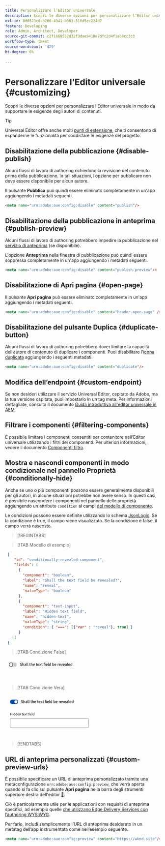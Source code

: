 ```yaml
---
title: Personalizzare l’Editor universale
description: Scopri le diverse opzioni per personalizzare l’Editor universale in modo da supportare le esigenze degli autori di contenuti.
exl-id: 8d6523c8-b266-4341-b301-316d5ec224d7
feature: Developing
role: Admin, Architect, Developer
source-git-commit: c2f1660552d32f3dae9418e7dfc2d4f1ab8cc3c3
workflow-type: tm+mt
source-wordcount: '429'
ht-degree: 6%

---
```



# Personalizzare l’Editor universale {#customizing}

Scopri le diverse opzioni per personalizzare l’Editor universale in modo da supportare le esigenze degli autori di contenuti.

>[!TIP]
>
>Universal Editor offre anche molti [punti di estensione,](/help/implementing/universal-editor/extending.md) che ti consentono di espanderne le funzionalità per soddisfare le esigenze del progetto.

## Disabilitazione della pubblicazione {#disable-publish}

Alcuni flussi di lavoro di authoring richiedono la revisione del contenuto prima della pubblicazione. In tali situazioni, l’opzione per pubblicare non deve essere disponibile per alcun autore.

Il pulsante **Pubblica** può quindi essere eliminato completamente in un&#39;app aggiungendo i metadati seguenti.

```html
<meta name="urn:adobe:aue:config:disable" content="publish"/>
```

## Disabilitazione della pubblicazione in anteprima {#publish-preview}

Alcuni flussi di lavoro di authoring potrebbero impedire la pubblicazione nel [servizio di anteprima](/help/sites-cloud/authoring/sites-console/previewing-content.md) (se disponibile).

L&#39;opzione **Anteprima** nella finestra di pubblicazione può quindi essere soppressa completamente in un&#39;app aggiungendo i metadati seguenti.

```html
<meta name="urn:adobe:aue:config:disable" content="publish-preview"/>
```

## Disabilitazione di Apri pagina {#open-page}

Il pulsante **Apri pagina** può essere eliminato completamente in un&#39;app aggiungendo i metadati seguenti.

```html
<meta name="urn:adobe:aue:config:disable" content="header-open-page" />
```

## Disabilitazione del pulsante Duplica {#duplicate-button}

Alcuni flussi di lavoro di authoring potrebbero dover limitare la capacità dell’autore di contenuto di duplicare i componenti. Puoi disabilitare l&#39;[icona duplicata](/help/sites-cloud/authoring/universal-editor/navigation.md#duplicate) aggiungendo i seguenti metadati.

```html
<meta name="urn:adobe:aue:config:disable" content="duplicate"/>
```

## Modifica dell’endpoint {#custom-endpoint}

Se non desideri utilizzare il servizio Universal Editor, ospitato da Adobe, ma la tua versione ospitata, puoi impostarlo in un tag meta. Per informazioni dettagliate, consulta il documento [Guida introduttiva all&#39;editor universale in AEM](/help/implementing/universal-editor/getting-started.md##configuration-settings).

## Filtrare i componenti {#filtering-components}

È possibile limitare i componenti consentiti per contenitore nell’Editor universale utilizzando i filtri dei componenti. Per ulteriori informazioni, vedere il documento [Componenti filtro](/help/implementing/universal-editor/filtering.md).

## Mostra e nascondi componenti in modo condizionale nel pannello Proprietà {#conditionally-hide}

Anche se uno o più componenti possono essere generalmente disponibili per gli autori, in alcune situazioni potrebbe non avere senso. In questi casi, è possibile nascondere i componenti nel pannello delle proprietà aggiungendo un attributo `condition` ai campi [ del modello di componente](/help/implementing/universal-editor/field-types.md#fields).

Le condizioni possono essere definite utilizzando lo schema [JsonLogic](https://jsonlogic.com/). Se la condizione è true, il campo viene visualizzato. Se la condizione è false, il campo verrà nascosto.

>[!BEGINTABS]

>[!TAB Modello di esempio]

```json
 {
    "id": "conditionally-revealed-component",
    "fields": [
      {
        "component": "boolean",
        "label": "Shall the text field be revealed?",
        "name": "reveal",
        "valueType": "boolean"
      },
      {
        "component": "text-input",
        "label": "Hidden text field",
        "name": "hidden-text",
        "valueType": "string",
        "condition": { "===": [{"var" : "reveal"}, true] }
      }
    ]
 }
```

>[!TAB Condizione False]

![Campo di testo nascosto](assets/hidden.png)

>[!TAB Condizione Vera]

![Campo di testo visualizzato](assets/shown.png)

>[!ENDTABS]

## URL di anteprima personalizzati {#custom-preview-urls}

È possibile specificare un URL di anteprima personalizzato tramite una metaconfigurazione `urn:adobe:aue:config:preview`, che verrà aperta quando si fa clic sul pulsante **Apri pagina** nella barra degli strumenti superiore destra dell&#39;editor [&#128279;](/help/sites-cloud/authoring/universal-editor/navigation.md#universal-editor-toolbar).

Ciò è particolarmente utile per le applicazioni con requisiti di anteprima specifici, ad esempio quelle [che utilizzano Edge Delivery Services con l’authoring WYSIWYG](/help/edge/wysiwyg-authoring/authoring.md).

Per farlo, includi semplicemente l’URL di anteprima desiderato in un metatag dell’app instrumentata come nell’esempio seguente.

```html
<meta name="urn:adobe:aue:config:preview" content="https://wknd.site"/>
```
